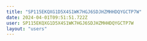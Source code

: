 ```yaml
---
title: "SP115EKQXG1D5X4S1WK7HGJ6SDJHZMHHDQYGCTP7W"
date: 2024-04-01T09:51:51.722Z
user: SP115EKQXG1D5X4S1WK7HGJ6SDJHZMHHDQYGCTP7W
layout: "users"
---
```

    
